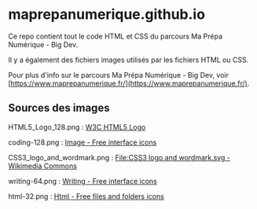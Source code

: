 #  maprepanumerique.github.io

Ce repo contient tout le code HTML et CSS du parcours Ma Prépa Numérique - Big Dev.

Il y a également des fichiers images utilisés par les fichiers HTML ou CSS.

Pour plus d'info sur le parcours Ma Prépa Numérique - Big Dev, voir [https://www.maprepanumerique.fr/](https://www.maprepanumerique.fr/).

## Sources des images

HTML5_Logo_128.png : [W3C HTML5 Logo](https://www.w3.org/html/logo/)

coding-128.png : [Image - Free interface icons](https://www.flaticon.com/free-icon/coding_644596)

CSS3_logo_and_wordmark.png : [File:CSS3 logo and wordmark.svg - Wikimedia Commons](https://commons.wikimedia.org/wiki/File:CSS3_logo_and_wordmark.svg)

writing-64.png : [Writing - Free interface icons](https://www.flaticon.com/free-icon/writing_2518068)

html-32.png : [Html - Free files and folders icons](https://www.flaticon.com/free-icon/html_2305978)
